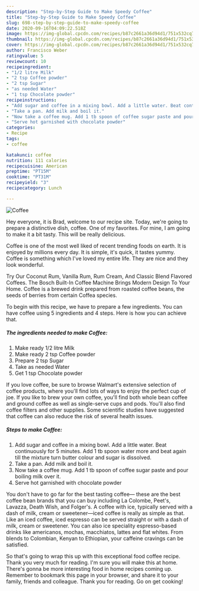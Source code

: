 ```yaml
---
description: "Step-by-Step Guide to Make Speedy Coffee"
title: "Step-by-Step Guide to Make Speedy Coffee"
slug: 698-step-by-step-guide-to-make-speedy-coffee
date: 2020-09-16T04:09:22.518Z
image: https://img-global.cpcdn.com/recipes/b87c2661a36d94d1/751x532cq70/coffee-recipe-main-photo.jpg
thumbnail: https://img-global.cpcdn.com/recipes/b87c2661a36d94d1/751x532cq70/coffee-recipe-main-photo.jpg
cover: https://img-global.cpcdn.com/recipes/b87c2661a36d94d1/751x532cq70/coffee-recipe-main-photo.jpg
author: Francisco Weber
ratingvalue: 5
reviewcount: 10
recipeingredient:
- "1/2 litre Milk"
- "2 tsp Coffee powder"
- "2 tsp Sugar"
- "as needed Water"
- "1 tsp Chocolate powder"
recipeinstructions:
- "Add sugar and coffee in a mixing bowl. Add a little water. Beat continuously for 5 minutes. Add 1 tb spoon water more and beat again till the mixture turn butter colour and sugar is dissolved."
- "Take a pan. Add milk and boil it."
- "Now take a coffee mug. Add 1 tb spoon of coffee sugar paste and pour boiling milk over it."
- "Serve hot garnished with chocolate powder"
categories:
- Recipe
tags:
- coffee

katakunci: coffee 
nutrition: 111 calories
recipecuisine: American
preptime: "PT15M"
cooktime: "PT31M"
recipeyield: "3"
recipecategory: Lunch

---
```



![Coffee](https://img-global.cpcdn.com/recipes/b87c2661a36d94d1/751x532cq70/coffee-recipe-main-photo.jpg)

Hey everyone, it is Brad, welcome to our recipe site. Today, we're going to prepare a distinctive dish, coffee. One of my favorites. For mine, I am going to make it a bit tasty. This will be really delicious.

Coffee is one of the most well liked of recent trending foods on earth. It is enjoyed by millions every day. It is simple, it's quick, it tastes yummy. Coffee is something which I've loved my entire life. They are nice and they look wonderful.

Try Our Coconut Rum, Vanilla Rum, Rum Cream, And Classic Blend Flavored Coffees. The Bosch Built-In Coffee Machine Brings Modern Design To Your Home. Coffee is a brewed drink prepared from roasted coffee beans, the seeds of berries from certain Coffea species.


To begin with this recipe, we have to prepare a few ingredients. You can have coffee using 5 ingredients and 4 steps. Here is how you can achieve that.

<!--inarticleads1-->

##### The ingredients needed to make Coffee:

1. Make ready 1/2 litre Milk
1. Make ready 2 tsp Coffee powder
1. Prepare 2 tsp Sugar
1. Take as needed Water
1. Get 1 tsp Chocolate powder


If you love coffee, be sure to browse Walmart&#39;s extensive selection of coffee products, where you&#39;ll find lots of ways to enjoy the perfect cup of joe. If you like to brew your own coffee, you&#39;ll find both whole bean coffee and ground coffee as well as single-serve cups and pods. You&#39;ll also find coffee filters and other supplies. Some scientific studies have suggested that coffee can also reduce the risk of several health issues. 

<!--inarticleads2-->

##### Steps to make Coffee:

1. Add sugar and coffee in a mixing bowl. Add a little water. Beat continuously for 5 minutes. Add 1 tb spoon water more and beat again till the mixture turn butter colour and sugar is dissolved.
1. Take a pan. Add milk and boil it.
1. Now take a coffee mug. Add 1 tb spoon of coffee sugar paste and pour boiling milk over it.
1. Serve hot garnished with chocolate powder


You don&#39;t have to go far for the best tasting coffee— these are the best coffee bean brands that you can buy including La Colombe, Peet&#39;s, Lavazza, Death Wish, and Folger&#39;s. A coffee with ice, typically served with a dash of milk, cream or sweetener—iced coffee is really as simple as that. Like an iced coffee, iced espresso can be served straight or with a dash of milk, cream or sweetener. You can also ice speciality espresso-based drinks like americanos, mochas, macchiatos, lattes and flat whites. From blends to Colombian, Kenyan to Ethiopian, your caffeine cravings can be satisfied. 

So that's going to wrap this up with this exceptional food coffee recipe. Thank you very much for reading. I'm sure you will make this at home. There's gonna be more interesting food in home recipes coming up. Remember to bookmark this page in your browser, and share it to your family, friends and colleague. Thank you for reading. Go on get cooking!
